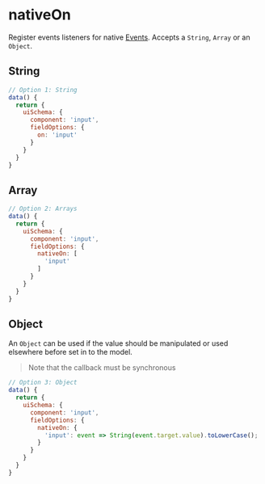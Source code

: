 # nativeOn

Register events listeners for native [Events](https://developer.mozilla.org/en-US/docs/Web/Events).
Accepts a `String`, `Array` or an `Object`.

## String

```js
// Option 1: String
data() {
  return {
    uiSchema: {
      component: 'input',
      fieldOptions: {
        on: 'input'
      }
    }
  }
}
```

## Array

```js
// Option 2: Arrays
data() {
  return {
    uiSchema: {
      component: 'input',
      fieldOptions: {
        nativeOn: [
          'input'
        ]
      }
    }
  }
}
```

## Object

An `Object` can be used if the value should be manipulated or used elsewhere before set in to the model.

> Note that the callback must be synchronous

```js
// Option 3: Object
data() {
  return {
    uiSchema: {
      component: 'input',
      fieldOptions: {
        nativeOn: {
          'input': event => String(event.target.value).toLowerCase();
        }
      }
    }
  }
}
```
